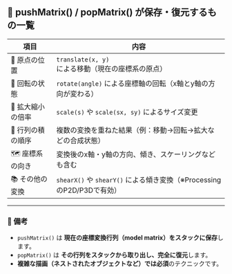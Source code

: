 ## 🧠 pushMatrix() / popMatrix() が保存・復元するもの一覧

| 項目              | 内容                                                                 |
|-------------------|----------------------------------------------------------------------|
| 🎯 原点の位置      | `translate(x, y)` による移動（現在の座標系の原点）                       |
| 🔄 回転の状態      | `rotate(angle)` による座標軸の回転（x軸とy軸の方向が変わる）              |
| 📏 拡大縮小の倍率  | `scale(s)` や `scale(sx, sy)` によるサイズ変更                          |
| 🧮 行列の積の順序  | 複数の変換を重ねた結果（例：移動→回転→拡大などの合成状態）              |
| 🗺️ 座標系の向き    | 変換後のx軸・y軸の方向、傾き、スケーリングなども含む                      |
| 📚 その他の変換    | `shearX()` や `shearY()` による傾き変換（※ProcessingのP2D/P3Dで有効） |

---

### 📝 備考

- `pushMatrix()` は **現在の座標変換行列（model matrix）をスタックに保存**します。
- `popMatrix()` は **その行列をスタックから取り出し、完全に復元**します。
- **複雑な描画（ネストされたオブジェクトなど）では必須**のテクニックです。
